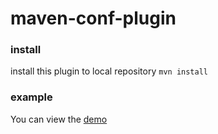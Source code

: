 # maven-conf-plugin

### install 

install this plugin to local repository
`mvn install`

### example

You can view the [demo](https://github.com/wenzuojing/maven-conf-plugin/tree/master/src/it/simple-it)


